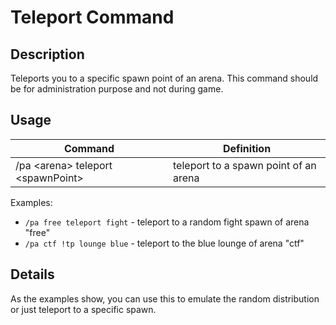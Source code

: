 # Teleport Command

## Description

Teleports you to a specific spawn point of an arena. This command should be for administration purpose and
not during game. 

## Usage

| Command                           | Definition                            |
|-----------------------------------|---------------------------------------|
| /pa \<arena\> teleport \<spawnPoint\> | teleport to a spawn point of an arena |

Examples:
- `/pa free teleport fight` - teleport to a random fight spawn of arena "free"
- `/pa ctf !tp lounge blue` - teleport to the blue lounge of arena "ctf"


## Details

As the examples show, you can use this to emulate the random distribution or just teleport to a specific spawn.